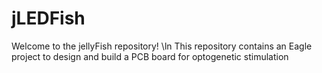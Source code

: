 # jLEDFish

Welcome to the jellyFish repository! \ln
This repository contains an Eagle project to design and build a PCB board for optogenetic stimulation
